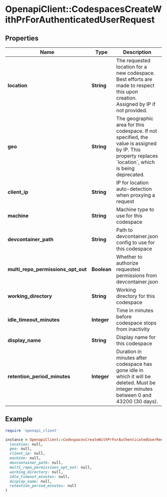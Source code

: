 # OpenapiClient::CodespacesCreateWithPrForAuthenticatedUserRequest

## Properties

| Name | Type | Description | Notes |
| ---- | ---- | ----------- | ----- |
| **location** | **String** | The requested location for a new codespace. Best efforts are made to respect this upon creation. Assigned by IP if not provided. | [optional] |
| **geo** | **String** | The geographic area for this codespace. If not specified, the value is assigned by IP. This property replaces &#x60;location&#x60;, which is being deprecated. | [optional] |
| **client_ip** | **String** | IP for location auto-detection when proxying a request | [optional] |
| **machine** | **String** | Machine type to use for this codespace | [optional] |
| **devcontainer_path** | **String** | Path to devcontainer.json config to use for this codespace | [optional] |
| **multi_repo_permissions_opt_out** | **Boolean** | Whether to authorize requested permissions from devcontainer.json | [optional] |
| **working_directory** | **String** | Working directory for this codespace | [optional] |
| **idle_timeout_minutes** | **Integer** | Time in minutes before codespace stops from inactivity | [optional] |
| **display_name** | **String** | Display name for this codespace | [optional] |
| **retention_period_minutes** | **Integer** | Duration in minutes after codespace has gone idle in which it will be deleted. Must be integer minutes between 0 and 43200 (30 days). | [optional] |

## Example

```ruby
require 'openapi_client'

instance = OpenapiClient::CodespacesCreateWithPrForAuthenticatedUserRequest.new(
  location: null,
  geo: null,
  client_ip: null,
  machine: null,
  devcontainer_path: null,
  multi_repo_permissions_opt_out: null,
  working_directory: null,
  idle_timeout_minutes: null,
  display_name: null,
  retention_period_minutes: null
)
```

